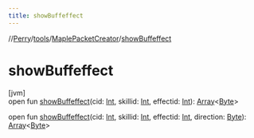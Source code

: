 ```yaml
---
title: showBuffeffect
---
```

//[Perry](../../../index.html)/[tools](../index.html)/[MaplePacketCreator](index.html)/[showBuffeffect](show-buffeffect.html)



# showBuffeffect



[jvm]\
open fun [showBuffeffect](show-buffeffect.html)(cid: [Int](https://kotlinlang.org/api/latest/jvm/stdlib/kotlin/-int/index.html), skillid: [Int](https://kotlinlang.org/api/latest/jvm/stdlib/kotlin/-int/index.html), effectid: [Int](https://kotlinlang.org/api/latest/jvm/stdlib/kotlin/-int/index.html)): [Array](https://kotlinlang.org/api/latest/jvm/stdlib/kotlin/-array/index.html)&lt;[Byte](https://kotlinlang.org/api/latest/jvm/stdlib/kotlin/-byte/index.html)&gt;

open fun [showBuffeffect](show-buffeffect.html)(cid: [Int](https://kotlinlang.org/api/latest/jvm/stdlib/kotlin/-int/index.html), skillid: [Int](https://kotlinlang.org/api/latest/jvm/stdlib/kotlin/-int/index.html), effectid: [Int](https://kotlinlang.org/api/latest/jvm/stdlib/kotlin/-int/index.html), direction: [Byte](https://kotlinlang.org/api/latest/jvm/stdlib/kotlin/-byte/index.html)): [Array](https://kotlinlang.org/api/latest/jvm/stdlib/kotlin/-array/index.html)&lt;[Byte](https://kotlinlang.org/api/latest/jvm/stdlib/kotlin/-byte/index.html)&gt;




